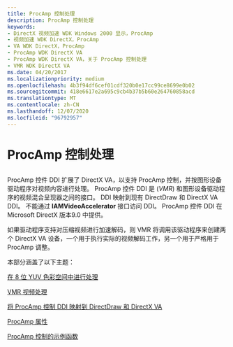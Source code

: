 ```yaml
---
title: ProcAmp 控制处理
description: ProcAmp 控制处理
keywords:
- DirectX 视频加速 WDK Windows 2000 显示，ProcAmp
- 视频加速 WDK DirectX，ProcAmp
- VA WDK DirectX，ProcAmp
- ProcAmp WDK DirectX VA
- ProcAmp WDK DirectX VA，关于 ProcAmp 控制处理
- VMR WDK DirectX VA
ms.date: 04/20/2017
ms.localizationpriority: medium
ms.openlocfilehash: 4b3f94df6cef01cdf320b0e17cc99ce8699e0b02
ms.sourcegitcommit: 418e6617e2a695c9cb4b37b5b60e264760858acd
ms.translationtype: MT
ms.contentlocale: zh-CN
ms.lasthandoff: 12/07/2020
ms.locfileid: "96792957"
---
```

# <a name="procamp-control-processing"></a>ProcAmp 控制处理


## <span id="ddk_procamp_control_processing_gg"></span><span id="DDK_PROCAMP_CONTROL_PROCESSING_GG"></span>


ProcAmp 控件 DDI 扩展了 DirectX VA，以支持 ProcAmp 控制，并按图形设备驱动程序对视频内容进行处理。 ProcAmp 控件 DDI 是 (*VMR*) 和图形设备驱动程序的视频混合呈现器之间的接口。 DDI 映射到现有 DirectDraw 和 DirectX VA DDI。 不能通过 **IAMVideoAccelerator** 接口访问 DDI。 ProcAmp 控件 DDI 在 Microsoft DirectX 版本9.0 中提供。

如果驱动程序支持对压缩视频进行加速解码，则 VMR 将调用该驱动程序来创建两个 DirectX VA 设备，一个用于执行实际的视频解码工作，另一个用于严格用于 ProcAmp 调整。

本部分涵盖了以下主题：

[在 8 位 YUV 色彩空间中进行处理](processing-in-the-8-bit-yuv-color-space.md)

[VMR 视频处理](vmr-video-processing.md)

[将 ProcAmp 控制 DDI 映射到 DirectDraw 和 DirectX VA](mapping-the-procamp-control-ddi-to-directdraw-and-directx-va.md)

[ProcAmp 属性](procamp-properties.md)

[ProcAmp 控制的示例函数](sample-functions-for-procamp-control.md)

 

 





